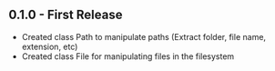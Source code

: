 ## 0.1.0 - First Release
* Created class Path to manipulate paths (Extract folder, file name, extension, etc)
* Created class File for manipulating files in the filesystem
